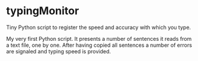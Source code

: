 typingMonitor
=============

Tiny Python script to register the speed and accuracy with which you type.

My very first Python script. It presents a number of sentences it reads from a text file, one by one. After having copied all sentences a number of errors are signaled and typing speed is provided.
